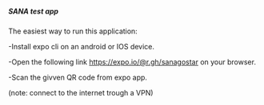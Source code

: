 <h5>SANA test app</h5>
The easiest way to run this application:
<p>-Install expo cli on an android or IOS device.</p>
<p>-Open the following link <a href="https://expo.io/@r.gh/sanagostar">https://expo.io/@r.gh/sanagostar</a> on your browser.</p>
<p>-Scan the givven QR code from expo app.</p>
<p>(note: connect to the internet trough a VPN)</p>
